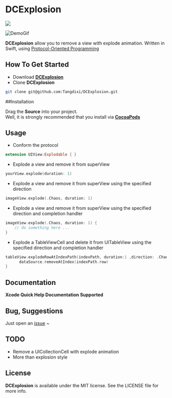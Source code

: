 # DCExplosion

  ![](https://img.shields.io/badge/language%20-Swift%203-brightgreen.svg)  
  
  

![DemoGif](https://raw.githubusercontent.com/Tangdixi/DCExplosion/master/DCExplosion.gif)

**DCExplosion** allow you to remove a view with explode animation. Written in Swift, using [Protocol-Oriented Programming](https://developer.apple.com/videos/play/wwdc2015/408/)

## How To Get Started  
- Download [**DCExplosion**](https://codeload.github.com/Tangdixi/DCExplosion/zip/master)
- Clone **DCExplosion**
```bash
git clone git@github.com:Tangdixi/DCExplosion.git
``` 

##Installation

Drag the **Source** into your project.  
Well, it is strongly recommended that you install via [**CocoaPods**](https://cocoapods.org)

## Usage
* Conform the protocol 
```swift
extension UIView:Explodable { }
```
* Explode a view and remove it from superView
```swift
yourView.explode(duration: 1)
```
* Explode a view and remove it from superView using the specified direction
```swift
imageView.explode(.Chaos, duration: 1)
```
* Explode a view and remove it from superView using the specified direction and completion handler
```swift
imageView.explode(.Chaos, duration: 1) {
	// do something here ...
}
```
* Explode a TableViewCell and delete it from UITableView using the specified direction and completion handler
```swift
tableView.explodeRowAtIndexPath(indexPath, duration:1 ,direction: .Chaos) {
      dataSource.removeAtIndex(indexPath.row)
}
```  

## Documentation
**Xcode Quick Help Documentation Supported** 

## Bug, Suggestions

Just open an [issue](https://github.com/Tangdixi/DCExplosion/issues) ~ 

## TODO
*  Remove a UICollectionCell with explode animation
*  More than explosion style

## License

**DCExplosion** is available under the MIT license. See the LICENSE file for more info.

